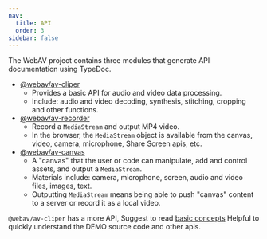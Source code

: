 ```yaml
---
nav:
  title: API
  order: 3
sidebar: false
---
```


The WebAV project contains three modules that generate API documentation using TypeDoc.

- [@webav/av-cliper](//bilibili.github.io/WebAV/_api/av-cliper/)
  - Provides a basic API for audio and video data processing.
  - Include: audio and video decoding, synthesis, stitching, cropping and other functions.
- [@webav/av-recorder](//bilibili.github.io/WebAV/_api/av-recorder/)
  - Record a `MediaStream` and output MP4 video.
  - In the browser, the `MediaStream` object is available from the canvas, video, camera, microphone, Share Screen apis, etc.
- [@webav/av-canvas](//bilibili.github.io/WebAV/_api/av-canvas/)
  - A "canvas" that the user or code can manipulate, add and control assets, and output a `MediaStream`.
  - Materials include: camera, microphone, screen, audio and video files, images, text.
  - Outputting `MediaStream` means being able to push "canvas" content to a server or record it as a local video.

`@webav/av-cliper` has a more API, Suggest to read [basic concepts](https://bilibili.github.io/WebAV/_api/av-cliper/#md:basic-concepts-%E5%9F%BA%E7%A1%80%E6%A6%82%E5%BF%B5) Helpful to quickly understand the DEMO source code and other apis.
